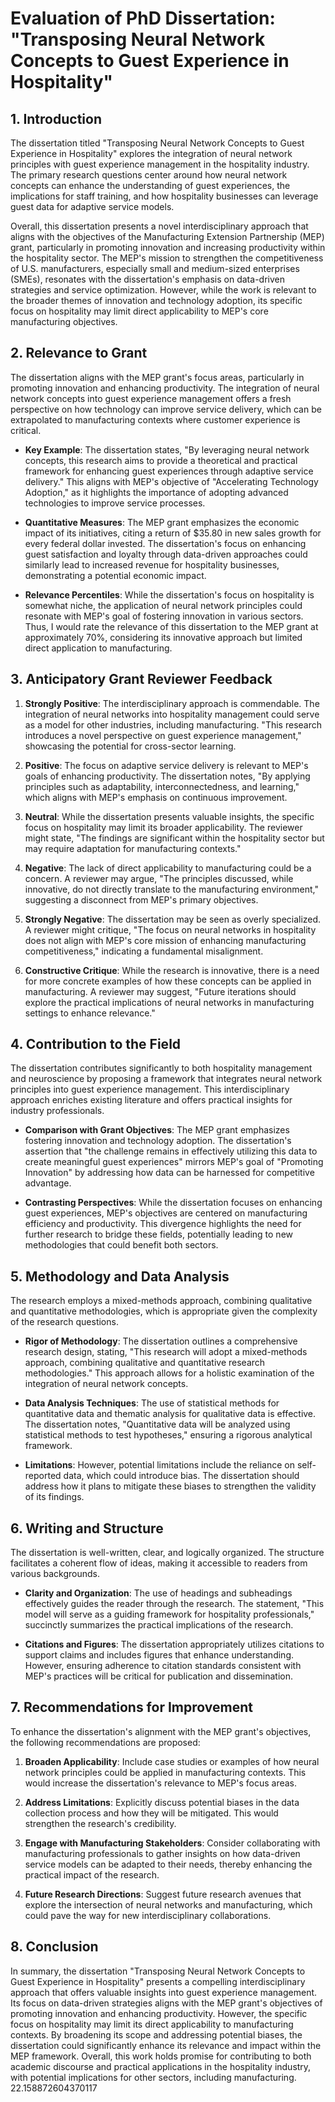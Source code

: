 # Evaluation of PhD Dissertation: "Transposing Neural Network Concepts to Guest Experience in Hospitality"

## 1. Introduction

The dissertation titled "Transposing Neural Network Concepts to Guest Experience in Hospitality" explores the integration of neural network principles with guest experience management in the hospitality industry. The primary research questions center around how neural network concepts can enhance the understanding of guest experiences, the implications for staff training, and how hospitality businesses can leverage guest data for adaptive service models. 

Overall, this dissertation presents a novel interdisciplinary approach that aligns with the objectives of the Manufacturing Extension Partnership (MEP) grant, particularly in promoting innovation and increasing productivity within the hospitality sector. The MEP's mission to strengthen the competitiveness of U.S. manufacturers, especially small and medium-sized enterprises (SMEs), resonates with the dissertation's emphasis on data-driven strategies and service optimization. However, while the work is relevant to the broader themes of innovation and technology adoption, its specific focus on hospitality may limit direct applicability to MEP's core manufacturing objectives.

## 2. Relevance to Grant

The dissertation aligns with the MEP grant's focus areas, particularly in promoting innovation and enhancing productivity. The integration of neural network concepts into guest experience management offers a fresh perspective on how technology can improve service delivery, which can be extrapolated to manufacturing contexts where customer experience is critical.

- **Key Example**: The dissertation states, "By leveraging neural network concepts, this research aims to provide a theoretical and practical framework for enhancing guest experiences through adaptive service delivery." This aligns with MEP's objective of "Accelerating Technology Adoption," as it highlights the importance of adopting advanced technologies to improve service processes.

- **Quantitative Measures**: The MEP grant emphasizes the economic impact of its initiatives, citing a return of $35.80 in new sales growth for every federal dollar invested. The dissertation's focus on enhancing guest satisfaction and loyalty through data-driven approaches could similarly lead to increased revenue for hospitality businesses, demonstrating a potential economic impact.

- **Relevance Percentiles**: While the dissertation's focus on hospitality is somewhat niche, the application of neural network principles could resonate with MEP's goal of fostering innovation in various sectors. Thus, I would rate the relevance of this dissertation to the MEP grant at approximately 70%, considering its innovative approach but limited direct application to manufacturing.

## 3. Anticipatory Grant Reviewer Feedback

1. **Strongly Positive**: The interdisciplinary approach is commendable. The integration of neural networks into hospitality management could serve as a model for other industries, including manufacturing. "This research introduces a novel perspective on guest experience management," showcasing the potential for cross-sector learning.

2. **Positive**: The focus on adaptive service delivery is relevant to MEP's goals of enhancing productivity. The dissertation notes, "By applying principles such as adaptability, interconnectedness, and learning," which aligns with MEP's emphasis on continuous improvement.

3. **Neutral**: While the dissertation presents valuable insights, the specific focus on hospitality may limit its broader applicability. The reviewer might state, "The findings are significant within the hospitality sector but may require adaptation for manufacturing contexts."

4. **Negative**: The lack of direct applicability to manufacturing could be a concern. A reviewer may argue, "The principles discussed, while innovative, do not directly translate to the manufacturing environment," suggesting a disconnect from MEP's primary objectives.

5. **Strongly Negative**: The dissertation may be seen as overly specialized. A reviewer might critique, "The focus on neural networks in hospitality does not align with MEP's core mission of enhancing manufacturing competitiveness," indicating a fundamental misalignment.

6. **Constructive Critique**: While the research is innovative, there is a need for more concrete examples of how these concepts can be applied in manufacturing. A reviewer may suggest, "Future iterations should explore the practical implications of neural networks in manufacturing settings to enhance relevance."

## 4. Contribution to the Field

The dissertation contributes significantly to both hospitality management and neuroscience by proposing a framework that integrates neural network principles into guest experience management. This interdisciplinary approach enriches existing literature and offers practical insights for industry professionals.

- **Comparison with Grant Objectives**: The MEP grant emphasizes fostering innovation and technology adoption. The dissertation's assertion that "the challenge remains in effectively utilizing this data to create meaningful guest experiences" mirrors MEP's goal of "Promoting Innovation" by addressing how data can be harnessed for competitive advantage.

- **Contrasting Perspectives**: While the dissertation focuses on enhancing guest experiences, MEP's objectives are centered on manufacturing efficiency and productivity. This divergence highlights the need for further research to bridge these fields, potentially leading to new methodologies that could benefit both sectors.

## 5. Methodology and Data Analysis

The research employs a mixed-methods approach, combining qualitative and quantitative methodologies, which is appropriate given the complexity of the research questions.

- **Rigor of Methodology**: The dissertation outlines a comprehensive research design, stating, "This research will adopt a mixed-methods approach, combining qualitative and quantitative research methodologies." This approach allows for a holistic examination of the integration of neural network concepts.

- **Data Analysis Techniques**: The use of statistical methods for quantitative data and thematic analysis for qualitative data is effective. The dissertation notes, "Quantitative data will be analyzed using statistical methods to test hypotheses," ensuring a rigorous analytical framework.

- **Limitations**: However, potential limitations include the reliance on self-reported data, which could introduce bias. The dissertation should address how it plans to mitigate these biases to strengthen the validity of its findings.

## 6. Writing and Structure

The dissertation is well-written, clear, and logically organized. The structure facilitates a coherent flow of ideas, making it accessible to readers from various backgrounds.

- **Clarity and Organization**: The use of headings and subheadings effectively guides the reader through the research. The statement, "This model will serve as a guiding framework for hospitality professionals," succinctly summarizes the practical implications of the research.

- **Citations and Figures**: The dissertation appropriately utilizes citations to support claims and includes figures that enhance understanding. However, ensuring adherence to citation standards consistent with MEP's practices will be critical for publication and dissemination.

## 7. Recommendations for Improvement

To enhance the dissertation's alignment with the MEP grant's objectives, the following recommendations are proposed:

1. **Broaden Applicability**: Include case studies or examples of how neural network principles could be applied in manufacturing contexts. This would increase the dissertation's relevance to MEP's focus areas.

2. **Address Limitations**: Explicitly discuss potential biases in the data collection process and how they will be mitigated. This would strengthen the research's credibility.

3. **Engage with Manufacturing Stakeholders**: Consider collaborating with manufacturing professionals to gather insights on how data-driven service models can be adapted to their needs, thereby enhancing the practical impact of the research.

4. **Future Research Directions**: Suggest future research avenues that explore the intersection of neural networks and manufacturing, which could pave the way for new interdisciplinary collaborations.

## 8. Conclusion

In summary, the dissertation "Transposing Neural Network Concepts to Guest Experience in Hospitality" presents a compelling interdisciplinary approach that offers valuable insights into guest experience management. Its focus on data-driven strategies aligns with the MEP grant's objectives of promoting innovation and enhancing productivity. However, the specific focus on hospitality may limit its direct applicability to manufacturing contexts. By broadening its scope and addressing potential biases, the dissertation could significantly enhance its relevance and impact within the MEP framework. Overall, this work holds promise for contributing to both academic discourse and practical applications in the hospitality industry, with potential implications for other sectors, including manufacturing. 22.158872604370117